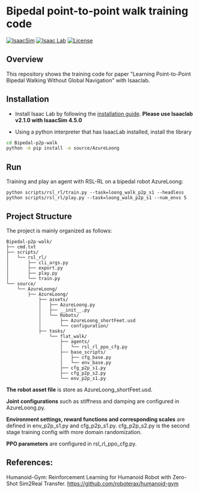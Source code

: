 # Bipedal point-to-point walk training code

[![IsaacSim](https://img.shields.io/badge/IsaacSim-4.5.0-silver.svg)](https://docs.omniverse.nvidia.com/isaacsim/latest/overview.html)
[![Isaac Lab](https://img.shields.io/badge/IsaacLab-2.1.0-silver)](https://isaac-sim.github.io/IsaacLab)
[![License](https://img.shields.io/badge/license-MIT-yellow.svg)](https://opensource.org/license/mit)

## Overview
This repository shows the training code for paper "Learning  Point-to-Point Bipedal Walking Without Global Navigation" with Isaaclab.



## Installation

- Install Isaac Lab by following the [installation guide](https://isaac-sim.github.io/IsaacLab/main/source/setup/installation/index.html). **Please use Isaaclab v2.1.0 with IsaacSim 4.5.0**

- Using a python interpreter that has IsaacLab installed, install the library


```bash
cd Bipedal-p2p-walk
python -m pip install -e source/AzureLoong
```



## Run

Training and play an agent with RSL-RL on a bipedal robot AzureLoong:

```
python scripts/rsl_rl/train.py --task=loong_walk_p2p_s1 --headless
python scripts/rsl_rl/play.py --task=loong_walk_p2p_s1 --num_envs 5
```



## Project Structure

The project is mainly organized as follows:

```
Bipedal-p2p-walk/
├── cmd.txt
├── scripts/
│   └── rsl_rl/
│       ├── cli_args.py
│       ├── export.py
│       ├── play.py
│       └── train.py
└── source/
    └── AzureLoong/
        ├── AzureLoong/
            ├── assets/
            │   ├── AzureLoong.py
            │   ├── __init__.py
            │   └── Robots/
            │       ├── AzureLoong_shortFeet.usd
            │       └── configuration/
            ├── tasks/
                └── flat_walk/
                    ├── agents/
                    │   └── rsl_rl_ppo_cfg.py
                    ├── base_scripts/
                    │   ├── cfg_base.py
                    │   └── env_base.py
                    ├── cfg_p2p_s1.py
                    ├── cfg_p2p_s2.py
                    └── env_p2p_s1.py
```

**The robot asset file** is store as AzureLoong_shortFeet.usd.

**Joint configurations** such as stiffness and damping are configured in AzureLoong.py.

**Environment settings, reward functions and corresponding scales** are defined in env_p2p_s1.py and cfg_p2p_s1.py. cfg_p2p_s2.py is the second stage training config with more domain randomization. 

**PPO parameters** are configured in rsl_rl_ppo_cfg.py.



## References:

Humanoid-Gym: Reinforcement Learning for Humanoid Robot with Zero-Shot Sim2Real Transfer. https://github.com/roboterax/humanoid-gym
